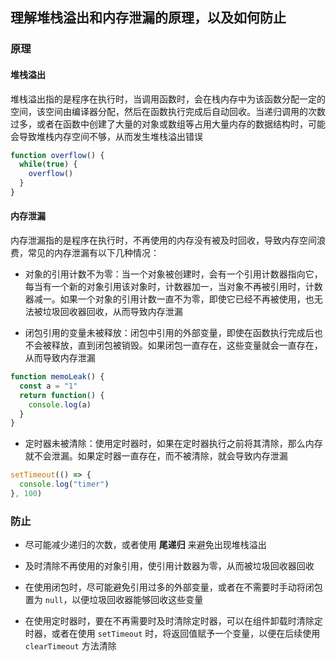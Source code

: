 ## 理解堆栈溢出和内存泄漏的原理，以及如何防止

### 原理

#### 堆栈溢出

堆栈溢出指的是程序在执行时，当调用函数时，会在栈内存中为该函数分配一定的空间，该空间由编译器分配，然后在函数执行完成后自动回收。当递归调用的次数过多，或者在函数中创建了大量的对象或数组等占用大量内存的数据结构时，可能会导致堆栈内存空间不够，从而发生堆栈溢出错误

```js
function overflow() {
  while(true) {
    overflow()
  }
}
```

#### 内存泄漏

内存泄漏指的是程序在执行时，不再使用的内存没有被及时回收，导致内存空间浪费，常见的内存泄漏有以下几种情况：

- 对象的引用计数不为零：当一个对象被创建时，会有一个引用计数器指向它，每当有一个新的对象引用该对象时，计数器加一，当对象不再被引用时，计数器减一。如果一个对象的引用计数一直不为零，即使它已经不再被使用，也无法被垃圾回收器回收，从而导致内存泄漏

- 闭包引用的变量未被释放：闭包中引用的外部变量，即使在函数执行完成后也不会被释放，直到闭包被销毁。如果闭包一直存在，这些变量就会一直存在，从而导致内存泄漏

```js
function memoLeak() {
  const a = "1"
  return function() {
    console.log(a)
  }
}
```

- 定时器未被清除：使用定时器时，如果在定时器执行之前将其清除，那么内存就不会泄漏。如果定时器一直存在，而不被清除，就会导致内存泄漏

```js
setTimeout(() => {
  console.log("timer")
}, 100)
```

### 防止

- 尽可能减少递归的次数，或者使用 **尾递归** 来避免出现堆栈溢出

- 及时清除不再使用的对象引用，使引用计数器为零，从而被垃圾回收器回收

- 在使用闭包时，尽可能避免引用过多的外部变量，或者在不需要时手动将闭包置为 `null`，以便垃圾回收器能够回收这些变量

- 在使用定时器时，要在不再需要时及时清除定时器，可以在组件卸载时清除定时器，或者在使用 `setTimeout` 时，将返回值赋予一个变量，以便在后续使用 `clearTimeout` 方法清除